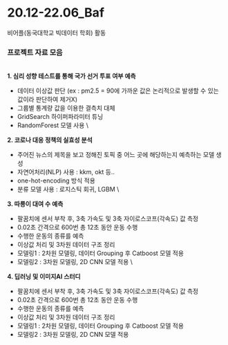 # 20.12-22.06_Baf
비어플(동국대학교 빅데이터 학회) 활동
### 프로젝트 자료 모음
\
**1. 심리 성향 테스트를 통해 국가 선거 투표 여부 예측**
 - 데이터 이상값 판단 (ex : pm2.5 = 90에 가까운 값은 논리적으로 발생할 수 있는 값이라 판단하여 제거X)
 - 그룹별 통계량 값을 이용한 결측치 대체
 - GridSearch 하이퍼파라미터 튜닝
 - RandomForest 모델 사용
\

**2. 코로나 대응 정책의 실효성 분석**
 - 주어진 뉴스의 제목을 보고 정해진 토픽 중 어느 곳에 해당하는지 예측하는 모델 생성
 - 자연어처리(NLP) 사용 : kkm, okt 등..
 - one-hot-encoding 방식 적용
 - 분류 모델 사용 : 로지스틱 회귀, LGBM
\

**3. 따릉이 대여 수 예측**
 - 팔꿈치에 센서 부착 후, 3축 가속도 및 3축 자이로스코프(각속도) 값 측정
 - 0.02초 간격으로 600번 총 12초 동안 운동 수행
 - 수행한 운동의 종류를 예측
 - 이상값 처리 및 3차원 데이터 구조 정리
 - 모델링1 : 2차원 모델링, 데이터 Grouping 후 Catboost 모델 적용
 - 모델링2 : 3차원 모델링, 2D CNN 모델 적용
\

**4. 딥러닝 및 이미지AI 스터디**
 - 팔꿈치에 센서 부착 후, 3축 가속도 및 3축 자이로스코프(각속도) 값 측정
 - 0.02초 간격으로 600번 총 12초 동안 운동 수행
 - 수행한 운동의 종류를 예측
 - 이상값 처리 및 3차원 데이터 구조 정리
 - 모델링1 : 2차원 모델링, 데이터 Grouping 후 Catboost 모델 적용
 - 모델링2 : 3차원 모델링, 2D CNN 모델 적용
